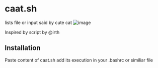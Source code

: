 # caat.sh
lists file or input said by cute cat
![image](https://github.com/grzegorz-p-adamski/caat.sh/assets/63128755/835692d0-c442-4768-83b0-55c58a05340d)

Inspired by script by @irth

## Installation
Paste content of caat.sh add its execution in your .bashrc or similiar file





